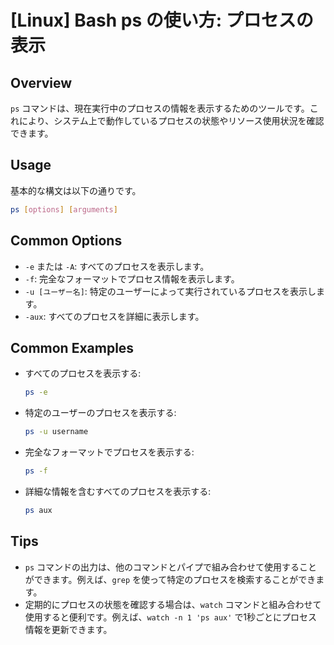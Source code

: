 # [Linux] Bash ps の使い方: プロセスの表示

## Overview
`ps` コマンドは、現在実行中のプロセスの情報を表示するためのツールです。これにより、システム上で動作しているプロセスの状態やリソース使用状況を確認できます。

## Usage
基本的な構文は以下の通りです。

```bash
ps [options] [arguments]
```

## Common Options
- `-e` または `-A`: すべてのプロセスを表示します。
- `-f`: 完全なフォーマットでプロセス情報を表示します。
- `-u [ユーザー名]`: 特定のユーザーによって実行されているプロセスを表示します。
- `-aux`: すべてのプロセスを詳細に表示します。

## Common Examples
- すべてのプロセスを表示する:
  ```bash
  ps -e
  ```

- 特定のユーザーのプロセスを表示する:
  ```bash
  ps -u username
  ```

- 完全なフォーマットでプロセスを表示する:
  ```bash
  ps -f
  ```

- 詳細な情報を含むすべてのプロセスを表示する:
  ```bash
  ps aux
  ```

## Tips
- `ps` コマンドの出力は、他のコマンドとパイプで組み合わせて使用することができます。例えば、`grep` を使って特定のプロセスを検索することができます。
- 定期的にプロセスの状態を確認する場合は、`watch` コマンドと組み合わせて使用すると便利です。例えば、`watch -n 1 'ps aux'` で1秒ごとにプロセス情報を更新できます。